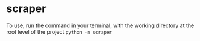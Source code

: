 # scraper

To use, run the command in your terminal, with the working directory at the root level of the project
```python -m scraper```
